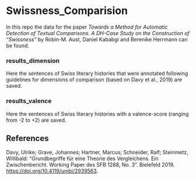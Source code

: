 # Swissness_Comparision

In this repo the data for the paper *Towards a Method for Automatic Detection of Textual Comparisons. A DH-Case Study on the Construction of “Swissness”* by Robin-M. Aust, Daniel Kababgi and Berenike Herrmann can be found.

### results_dimension

Here the sentences of Swiss literary histories that were annotated following guidelines for dimensions of comparison (based on Davy et al., 2019) are saved.

### results_valence

Here the sentences of Swiss literary histories with a valence-score (ranging from -2 to +2) are saved.


## References

Davy, Ulrike; Grave, Johannes; Hartner, Marcus; Schneider, Ralf; Steinmetz, Willibald: “Grundbegriffe für eine Theorie des Vergleichens. Ein Zwischenbericht. Working Paper des SFB 1288, No. 3”. Bielefeld 2019. https://doi.org/10.4119/unibi/2939563.
 
